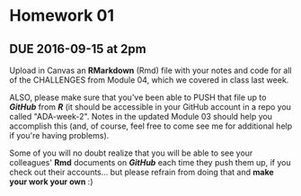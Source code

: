 Homework 01
================

DUE 2016-09-15 at 2pm
---------------------

Upload in Canvas an **RMarkdown** (Rmd) file with your notes and code for all of the CHALLENGES from Module 04, which we covered in class last week.

ALSO, please make sure that you've been able to PUSH that file up to ***GitHub*** from ***R*** (it should be accessible in your GitHub account in a repo you called "ADA-week-2". Notes in the updated Module 03 should help you accomplish this (and, of course, feel free to come see me for additional help if you're having problems).

Some of you will no doubt realize that you will be able to see your colleagues' **Rmd** documents on ***GitHub*** each time they push them up, if you check out their accounts... but please refrain from doing that and **make your work your own** :)
